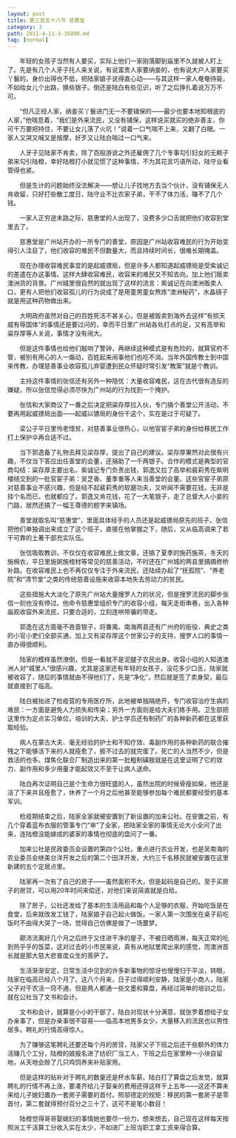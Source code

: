 ```yaml
---
layout: post
title: 第三百五十八节 慈惠堂
category: 3
path: 2011-4-11-3-35800.md
tag: [normal]
---
```


　　年轻的女孩子当然有人要买，实际上他们一家刚落脚到庙里不久就被人盯上了。先是有几个人牙子托人来关说，有说富贵人家要纳妾的，也有说大户人家要买丫鬟的，身价出得也不低，把陆家娘子说得直心动——与其这样一家人奄奄待毙，不如给女儿个出路，换些银子。倒还是陆白有些见识，听了之后挣扎着说万万不可。

　　“但凡正经人家，纳妾买丫鬟进门无一不要铺保的——最少也要本地知根底的人家，”他喘息着，“我们是外来流民，又没有铺保，这样说买就买的绝非善主，你可千万要把持住，不要让女儿落了火坑！”说着一口气喘不上来，又翻了白眼。一家人又哭又喊又是按摩，好歹又让陆白喘过一口气来。

　　人牙子见陆家不肯卖，除了百般游说之外还雇佣了几个专事勾引妇女的无赖子弟来勾引陆橙，幸好陆橙打小就见惯了这种事情，不为其花言巧语所动，陆守业看管得也紧。

　　但是生计的问题始终没法解决——想让儿子找地方去当个伙计，没有铺保无人肯收留，只好打些散工度日，陆守业不比农家子弟，干不了体力活，赚不了几个钱。

　　一家人正穷途末路之际，慈惠堂的人出现了，没费多少口舌就把他们收容到堂里去了。

　　慈惠堂是广州站开办的一所专门的善堂，原因是广州站收容难民的行为开始变得引人注目了，他们收容的难民不但数量大，而且持续时间长，很难长期掩盖。

　　现在办理收容难民事宜的是起威镖局，但是许多人都知道起威镖局是受紫诚记的差遣在办这事情。这样大肆收容难民，收容来的难民又不知去向，加上他们贩卖澳洲货的背景。广州城里很自然的就出现了这样的流言：紫诚记在向澳洲贩卖人口，更有人把他们收容孤儿的行为说成了是用童男童女熬炼“澳洲秘药”，水晶镜子就是用这种药物做出来。

　　大明政府虽然对自己的百姓死活不甚关心，但是被贩卖到海外去这样“有损天威有辱国体”的事情还是要过问的，幸而平日里广州站各处打点的足，又有高举和粱存厚等人关说，事情才没有闹大。

　　但是这件事情也给他们敲响了警钟，再继续这种模式是有危险的，就算官府不管，被别有用心的人一煽动，百姓起来闹事他们也吃不消。当年外国传教士到中国来传教，办理慈善事业收容孤儿弃婴遭到民众怀疑时常引发“教案”就是个教训。

　　主持这件事情的张信还有另外一种隐忧：大量收容难民，这在古代很有造反的嫌疑，所以张信觉得必须尽快为广州站的行为找到一个掩护。

　　张信和大家商议了一番之后决定把粱存厚拉入伙，专门搞个善堂公开活动，不要再用起威镖局出面——起威以镖局的身份干这个，实在是过于可疑了。

　　梁公子平日里怜老惜贫，对慈善事业很热心，以他官宦子弟的身份给移民工作打上保护伞再合适不过。

　　当下郭逸备了礼物去拜见梁存厚，提出了自己的建议。梁存厚果然对此很有兴趣，不仅当下答应出任善堂的会董，还捐助了一千两银子。合作的模式是典型的官商勾结：粱存厚主要出名，紫诚记专门负责出钱，郭逸又拉了高举和裴莉秀在紫明楼结交到的一批官宦子弟：吴芝香、董季重等人来当善堂的会董。这些官宦子弟原对慈善事业不感兴趣，但是经不起裴莉秀的软磨功夫，又听闻不需要花钱，无非是挂个名而已，也就都应了。郭逸又肯花钱，花了一大笔银子，走了总督大人小妾的门路，居然还搞了一幅王尊德的题字来镇场。

　　善堂就取名叫“慈惠堂”，里面具体经手的人员还是起威镖局原先的班子。张信把他们单独调出来成立了这个班子，直接在他掌握之下，随后，又从临高调来了若干可靠的土著干部充实队伍。

　　张信吸取教训，不仅仅在收容难民上做文章，还搞了夏季的施药施茶，冬天的施棉衣，平日里施粥施棺材等常见的慈善活动，不时还在广州城的两县里搞搞修桥补路。在收容难民上也不再仅仅专注于外来流民，还陆续办起了“抚孤院”、“养老院”和“清节堂”之类的传统慈善设施来收容本地失去劳动力的贫民。

　　这些措施大大淡化了原先广州站大量搜罗人力的状况，但是搜罗流民的脚步张信一刻也没有停过。他命令慈惠堂组织专门的收容小组，每天走街串巷，出入各种庙观收容外来流民，只要合适的，立刻连哄带骗的带走。

　　郭逸在这方面毫不吝啬银子，将番禺、南海两县还有广州府的衙役、典史之类的小官小吏们全部买通，加上又有梁存厚这个世家公子的支持，搜罗人口的事情一直办得很顺利。

　　陆家的模样虽然潦倒，但是一看就不是泥腿子农民出身。收容小组的人知道澳洲人对“城里人”很感兴趣，尤其是这家还有年轻的女孩子，没花多少口舌，陆家就被收容了，随后的事情就由不得他们了，先是“净化”，然后就是签了卖身契，最后就直接到了临高。

　　陆白被抬进了检疫营的专用医疗所，此地被单独隔绝开，专门收容治疗生病的难民：一方面是避免人力损失和传染；另外一方面则是给大夫们练手用。卫生部把这里作为定点实习单位，培训的大夫、护士学员还有制药厂的各种新药都在这里获取经验。

　　病人在蒙古大夫、毫无经验的护士和不知疗效、毒副作用的各种新药的联合摧残之下能够活下来的人就痊愈了，捱不过去的就完蛋了。死亡的人当然不少，但是救活的也多。煤焦化联合厂制造出来的第一批粗制磺胺就是在这里证明了它的效力、副作用和多少用量才能起效又不至于让病人送命。

　　陆白再次证明自己是个生命力很旺盛的人，虽然出院的时候骨瘦如柴，他还是活了下来并且痊愈了，休养了一个月之后他甚至能够参加每个难民都要经受的基本军训。

　　检疫期结束之后，陆家全家就被安置到了新设置的加来公社。在安置之前，有几个穿着蓝布衣服的管事专门“审”了全家，把陆家全家的事情无论大小全问了出来，连陆橙没能嫁成的婆家的事情也彻底的盘问了一番。

　　加来公社是民政委员会设置的第四个公社，重点进行农业开发，也是吴南海的农业委员会继美台洋开发之后的第二个田洋开发，大约三千名移民就被安置在这里新建的五个定居点里。

　　陆家再一次有了自己的房子——虽然面积不大，但是起码是自己的。至于买房子的房贷，可以用20年时间来偿还，对他们来说简直就是白给。

　　除了房子，公社还发给了基本的生活用品和每个人足够的衣服，开始吃饭是在食堂，后来就改发工钱了，陆家娘子自己起火做饭。一家人第一次围坐在桌子前吃饭时不由得大哭了一场，觉得自己仿佛是做了一场噩梦。

　　颠沛流离好几个月之后终于又住进干净的屋子，不被日晒雨淋，每天正常的吃到热乎乎的饭菜，这对过去的小市民来说，真有从地狱里爬出来的感觉，而澳洲首长就是那大慈大悲普度众生的菩萨了。

　　生活渐渐安定，日常生活中见到的许多新事物的惊讶也慢慢归于平淡，转眼，陆家在临高已经八个月了。这八个月来，日子过得顺利安静，陆家是小商人，陆家父子对干农活一窍不通，但是两人都通一些文墨和算盘，再经过简单的培训之后，就在公社当了文书和会计。

　　文书和会计，就算是小小的干部了，陆白对现状十分满意，就张罗着想给子女办亲事了，但是办亲事很不容易——临高本地男多女少，大量移入的流民也以男性居多。聘礼的行情高得惊人。

　　为了赚够这笔聘礼还要还每个月的房贷，陆家父子下班之后还干些额外的体力活赚几个工分，陆橙的娘报名进了纺织厂当工人，下班之后在家里种一小块自留地，从天地会赊了几只鸡饲养来补贴家用。

　　但是这样的贴补对于聘礼的数量还是杯水车薪。陆白打了算盘之后发觉，就算聘礼的行情不再上涨，要凑齐给儿子娶亲的费用还得这样干上五年——这还不算未来给儿子媳妇置办一套房子需要的首付。照邬德定的规矩：移民的第一套房子是零首付，第二套就得预付百分之三十了，这可不是笔小数目！

　　陆橙觉得哥哥娶媳妇的事情她也要尽一份力，想来想去，自己现在这样每天按照派工干活算工分收入实在太少，不如进厂上班当职工拿工资来得合算。
